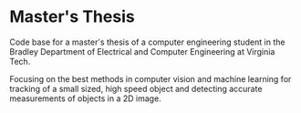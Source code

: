 # Master's Thesis

Code base for a master's thesis of a computer engineering student in the Bradley Department of Electrical and Computer Engineering at Virginia Tech.

Focusing on the best methods in computer vision and machine learning for tracking of a small sized, high speed object and detecting accurate measurements of objects in a 2D image.
